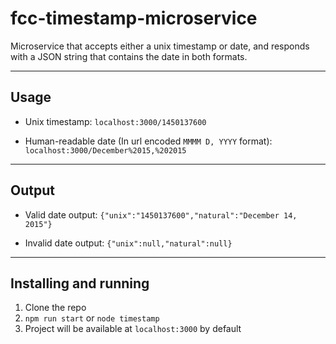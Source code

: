 # fcc-timestamp-microservice

Microservice that accepts either a unix timestamp or date, and responds with a JSON string that contains the date in both formats.

---

## Usage

* Unix timestamp:
 `localhost:3000/1450137600`

* Human-readable date (In url encoded `MMMM D, YYYY` format):
 `localhost:3000/December%2015,%202015`

---

## Output

* Valid date output:
 `{"unix":"1450137600","natural":"December 14, 2015"}`

* Invalid date output:
 `{"unix":null,"natural":null}`

---

## Installing and running

1. Clone the repo
2. `npm run start` or `node timestamp`
3. Project will be available at `localhost:3000` by default
